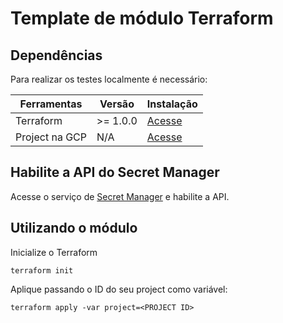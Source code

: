 # Template de módulo Terraform

## Dependências

Para realizar os testes localmente é necessário:

| Ferramentas | Versão   | Instalação |
| ----------- | -------- | ---------- |
| Terraform   | >= 1.0.0 | [Acesse](https://learn.hashicorp.com/tutorials/terraform/install-cli) |
| Project na GCP | N/A | [Acesse](console.cloud.google.com/) |

## Habilite a API do Secret Manager

Acesse o serviço de [Secret Manager](https://console.cloud.google.com/security/secret-manager) e habilite a API.

## Utilizando o módulo

Inicialize o Terraform

```console
terraform init
```

Aplique passando o ID do seu project como variável:

```console
terraform apply -var project=<PROJECT ID>
```
